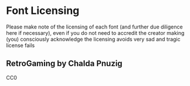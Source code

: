 # Font Licensing

Please make note of the licensing of each font (and further due diligence here if necessary), even if you do not need to accredit the creator making (you) consciously acknowledge the licensing avoids very sad and tragic license fails

## RetroGaming by Chalda Pnuzig

CC0

